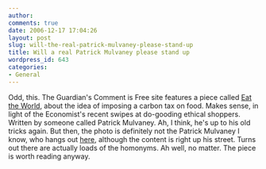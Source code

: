 ```yaml
---
author:
comments: true
date: 2006-12-17 17:04:26
layout: post
slug: will-the-real-patrick-mulvaney-please-stand-up
title: Will a real Patrick Mulvaney please stand up
wordpress_id: 643
categories:
- General
---
```


Odd, this. The Guardian's Comment is Free site features a piece called [Eat the World](http://commentisfree.guardian.co.uk/patrick_mulvaney/2006/12/mulvany.html), about the idea of imposing a carbon tax on food. Makes sense, in light of the Economist's recent swipes at do-gooding ethical shoppers. Written by someone called Patrick Mulvaney. Ah, I think, he's up to his old tricks again. But then, the photo is definitely not the Patrick Mulvaney I know, who hangs out [here](http://www.itdg.org/), although the content is right up his street. Turns out there are actually loads of the homonyms. Ah well, no matter. The piece is worth reading anyway.

